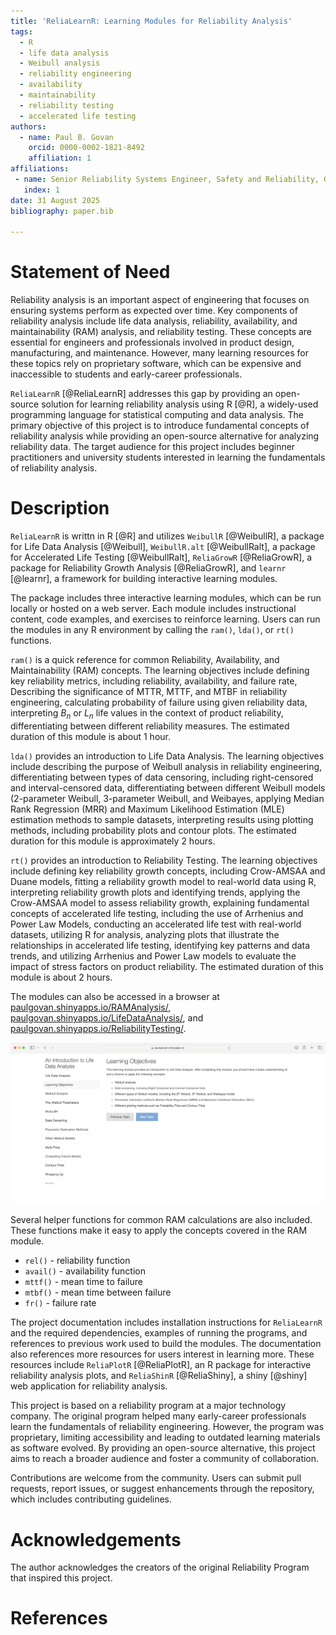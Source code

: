 ```yaml
---
title: 'ReliaLearnR: Learning Modules for Reliability Analysis'
tags:
  - R
  - life data analysis
  - Weibull analysis
  - reliability engineering
  - availability
  - maintainability
  - reliability testing
  - accelerated life testing
authors:
  - name: Paul B. Govan
    orcid: 0000-0002-1821-8492
    affiliation: 1
affiliations:
 - name: Senior Reliability Systems Engineer, Safety and Reliability, GE Aerospace
   index: 1
date: 31 August 2025
bibliography: paper.bib

---
```


# Statement of Need

Reliability analysis is an important aspect of engineering that focuses on ensuring
systems perform as expected over time. Key components of reliability analysis include
life data analysis, reliability, availability, and maintainability (RAM) analysis,
and reliability testing. These concepts are essential for engineers and professionals
involved in product design, manufacturing, and maintenance. However, many learning resources
for these topics rely on proprietary software, which can be expensive and inaccessible
to students and early-career professionals. 

`ReliaLearnR` [@ReliaLearnR] addresses this gap by providing an open-source
solution for learning reliability analysis using R [@R], a widely-used programming
language for statistical computing and data analysis. The primary objective of this
project is to introduce fundamental concepts of reliability analysis while providing
an open-source alternative for analyzing reliability data. The target audience for
this project includes beginner practitioners and university students interested
in learning the fundamentals of reliability analysis.

# Description

`ReliaLearnR` is writtn in R [@R] and utilizes `WeibullR` [@WeibullR], a 
package for Life Data Analysis [@Weibull], `WeibullR.alt` [@WeibullRalt], a package
for Accelerated Life Testing [@WeibullRalt], `ReliaGrowR` [@ReliaGrowR], a package
for Reliability Growth Analysis [@ReliaGrowR], and `learnr` [@learnr], a framework for building 
interactive learning modules.  

The package includes three interactive learning modules, which can be run locally or
hosted on a web server. Each module includes instructional content, code examples,
and exercises to reinforce learning. Users can run the modules in any R environment 
by calling the `ram()`, `lda()`, or `rt()` functions.

`ram()` is a quick reference for common Reliability, Availability, and Maintainability
(RAM) concepts. The learning objectives include defining key reliability metrics, 
including reliability, availability, and failure rate, Describing the significance 
of MTTR, MTTF, and MTBF in reliability engineering, calculating probability of failure 
using given reliability data, interpreting $B_n$ or $L_n$ life values in the context 
of product reliability, differentiating between different reliability measures. 
The estimated duration of this module is about 1 hour.

`lda()` provides an introduction to Life Data Analysis. 
The learning objectives include describing the purpose of Weibull analysis in reliability 
engineering, differentiating between types of data censoring, including right-censored 
and interval-censored data, differentiating between different Weibull models (2-parameter 
Weibull, 3-parameter Weibull, and Weibayes, applying Median Rank Regression (MRR) 
and Maximum Likelihood Estimation (MLE) estimation methods to sample datasets, interpreting
results using plotting methods, including probability plots and contour plots. The 
estimated duration for this module is approximately 2 hours. 

`rt()` provides an introduction to Reliability Testing. The 
learning objectives include defining key reliability growth concepts, including 
Crow-AMSAA and Duane models, fitting a reliability growth model to real-world data
using R, interpreting reliability growth plots and identifying trends, applying 
the Crow-AMSAA model to assess reliability growth, explaining fundamental concepts
of accelerated life testing, including the use of Arrhenius and Power Law Models, 
conducting an accelerated life test with real-world datasets, utilizing R for analysis,
analyzing plots that illustrate the relationships in accelerated life testing, identifying
key patterns and data trends, and utilizing Arrhenius and Power Law models to evaluate 
the impact of stress factors on product reliability. The estimated duration of this 
module is about 2 hours.

The modules can also be accessed in a browser at 
[paulgovan.shinyapps.io/RAMAnalysis/](https://paulgovan.shinyapps.io/RAMAnalysis/), 
[paulgovan.shinyapps.io/LifeDataAnalysis/](https://paulgovan.shinyapps.io/LifeDataAnalysis/), 
and [paulgovan.shinyapps.io/ReliabilityTesting/](https://paulgovan.shinyapps.io/ReliabilityTesting/).

![](https://github.com/paulgovan/ReliaLearnR/blob/master/inst/paper/ReliaLearnR.png?raw=true)<!-- -->

Several helper functions for common RAM calculations are also included. These functions
make it easy to apply the concepts covered in the RAM module.

* `rel()` - reliability function
* `avail()` - availability function
* `mttf()` - mean time to failure
* `mtbf()` - mean time between failure
* `fr()` - failure rate

The project documentation includes installation instructions for `ReliaLearnR`
and the required dependencies, examples of running the programs, and references 
to previous work used to build the modules. The documentation also references more
resources for users interest in learning more. These resources include 
`ReliaPlotR` [@ReliaPlotR], an R package for interactive reliability analysis
plots, and `ReliaShinR` [@ReliaShiny], a shiny [@shiny] web application for 
reliability analysis.

This project is based on a reliability program at a major technology company. The
original program helped many early-career professionals learn the fundamentals
of reliability engineering. However, the program was proprietary, limiting accessibility
and leading to outdated learning materials as software evolved. By providing an open-source 
alternative, this project aims to reach a broader audience and foster a community 
of collaboration. 

Contributions are welcome from the community. Users can submit pull requests, 
report issues, or suggest enhancements through the repository, which includes contributing guidelines. 

# Acknowledgements

The author acknowledges the creators of the original Reliability Program that inspired
this project. 

# References
